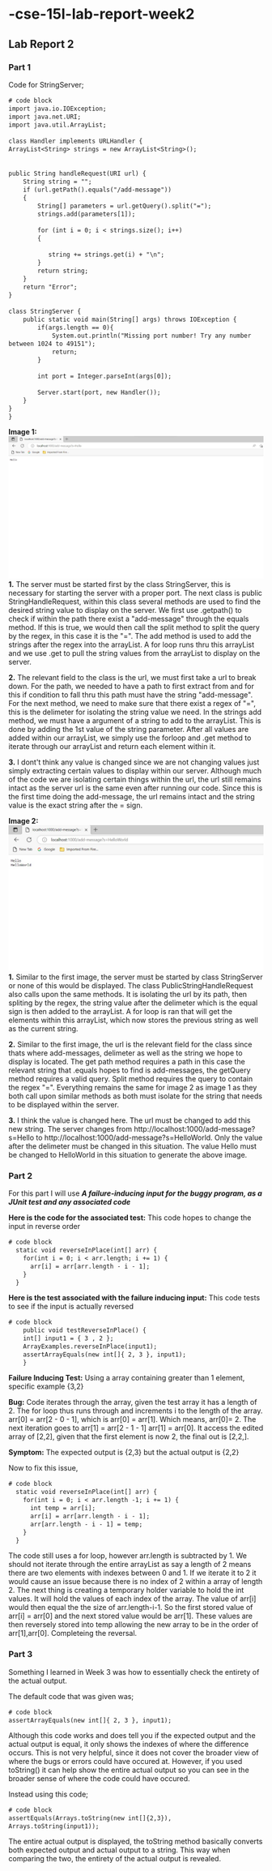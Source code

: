# -cse-15l-lab-report-week2
## Lab Report 2
### Part 1
Code for StringServer;
```
# code block
import java.io.IOException;
import java.net.URI;
import java.util.ArrayList;

class Handler implements URLHandler {
ArrayList<String> strings = new ArrayList<String>();


public String handleRequest(URI url) {
    String string = "";
    if (url.getPath().equals("/add-message"))
    {
        String[] parameters = url.getQuery().split("=");
        strings.add(parameters[1]);
        
        for (int i = 0; i < strings.size(); i++)
        {
    
           string += strings.get(i) + "\n";
        }
        return string;
    }
    return "Error";
}

class StringServer {
    public static void main(String[] args) throws IOException {
        if(args.length == 0){
            System.out.println("Missing port number! Try any number between 1024 to 49151");
            return;
        }

        int port = Integer.parseInt(args[0]);

        Server.start(port, new Handler());
    }
}
}
```
**Image 1:**
![Image](firstMessage.jpg)
**1.** The server must be started first by the class StringServer, this is necessary for starting the server with a proper port. The next class is public StringHandleRequest, within this class several methods are used to find the desired string value to display on the server. We first use .getpath() to check if within the path there exist a "add-message" through the equals method. If this is true, we would then call the split method to split the query by the regex, in this case it 
is the "=". The add method is used to add the strings after the regex into the arrayList. A for loop runs thru this arrayList and we use .get to pull the
string values from the arrayList to display on the server.

**2.** The relevant field to the class is the url, we must first take a url to break down. For the path, we needed to have a path to first extract from and for this if condition to fall thru this path must have the string "add-message". For the next method, we need to make sure that there exist a regex of "=", this is the delimeter for isolating the string value we need. In the strings add method, we must have a argument of a string to add to the arrayList. This is done by adding the 1st value of the string parameter. After all values are added within our arrayList, we simply use the forloop and .get method to iterate through our arrayList and return each element within it.

**3.** I dont't think any value is changed since we are not changing values just simply extracting certain values to display within our server. Although much of the code we are isolating certain things within the url, the url still remains intact as the server url is the same even after running our code. Since this is the first time doing the add-message, the url remains intact and the string value is the exact string after the = sign.

**Image 2:**
![Image](secondImage.jpg)
**1.** Similar to the first image, the server must be started by class StringServer or none of this would be displayed. The class PublicStringHandleRequest also calls upon the same methods. It is isolating the url by its path, then spliting by the regex, the string value after the delimeter which is the equal sign is then added to the arrayList. A for loop is ran that will get the elements within this arrayList, which now stores the previous string as well as the current string.

**2.** Similar to the first image, the url is the relevant field for the class since thats where add-messages, delimeter as well as the string we hope to display is located. The get path method requires a path in this case the relevant string that .equals hopes to find is add-messages, the getQuery method requires a valid query. Split method requires the query to contain the regex "=". Everything remains the same for image 2 as image 1 as they both call upon similar methods as both must isolate for the string that needs to be displayed within the server.

**3.** I think the value is changed here. The url must be changed to add this new string. The server changes from http://localhost:1000/add-message?s=Hello to 
http://localhost:1000/add-message?s=HelloWorld. Only the value after the delimeter must be changed in this situation. The value Hello must be changed to HelloWorld in this situation to generate the above image. 

### Part 2
For this part I will use ***A failure-inducing input for the buggy program, as a JUnit test and any associated code***

**Here is the code for the associated test:**
This code hopes to change the input in reverse order
```
# code block
  static void reverseInPlace(int[] arr) {
    for(int i = 0; i < arr.length; i += 1) {
      arr[i] = arr[arr.length - i - 1];
    }
  }
```

**Here is the test associated with the failure inducing input:**
This code tests to see if the input is actually reversed
```
# code block
	public void testReverseInPlace() {
    int[] input1 = { 3 , 2 };
    ArrayExamples.reverseInPlace(input1);
    assertArrayEquals(new int[]{ 2, 3 }, input1);
	}
```
**Failure Inducing Test:** Using a array containing greater than 1 element, specific example {3,2}

**Bug:** Code iterates through the array, given the test array it has a length of 2. The for loop thus runs through and increments i to the length of the array. arr[0] = arr[2 - 0 - 1], which is arr[0] = arr[1]. Which means, arr[0]= 2. The next iteration goes to arr[1] = arr[2 - 1 - 1] arr[1] = arr[0]. It access the edited array of [2,2], given that the first element is now 2, the final out is [2,2,].

**Symptom:**  The expected output is {2,3} but the actual output is {2,2}

Now to fix this issue, 

```
# code block
  static void reverseInPlace(int[] arr) {
    for(int i = 0; i < arr.length -1; i += 1) {
      int temp = arr[i];
      arr[i] = arr[arr.length - i - 1];
      arr[arr.length - i - 1] = temp;
    }
  }
```

The code still uses a for loop, however arr.length is subtracted by 1. We should not iterate through the entire arrayList as say a length of 2 means there are two elements with indexes between 0 and 1. If we iterate it to 2 it would cause an issue because there is no index of 2 within a array of length 2. The next thing is creating a temporary holder variable to hold the int values. It will hold the values of each index of the array. The value of arr[i] would then equal the the size of arr.length-i-1. So the first stored value of arr[i] = arr[0] and the next stored value would be arr[1]. These values are then reversely stored into temp allowing the new array to be in the order of arr[1],arr[0]. Completeing the reversal.

### Part 3
Something I learned in Week 3 was how to essentially check the entirety of the actual output. 

The default code that was given was;
```
# code block
assertArrayEquals(new int[]{ 2, 3 }, input1);
```
Although this code works and does tell you if the expected output and the actual output is equal,
it only shows the indexes of where the difference occurs. This is not very helpful, since it does
not cover the broader view of where the bugs or errors could have occured at. However, if you used
toString() it can help show the entire actual output so you can see in the broader sense of where
the code could have occured.

Instead using this code;
```
# code block
assertEquals(Arrays.toString(new int[]{2,3}), Arrays.toString(input1));
```
The entire actual output is displayed, the toString method basically converts both expected output
and actual output to a string. This way when comparing the two, the entirety of the actual output 
is revealed.
